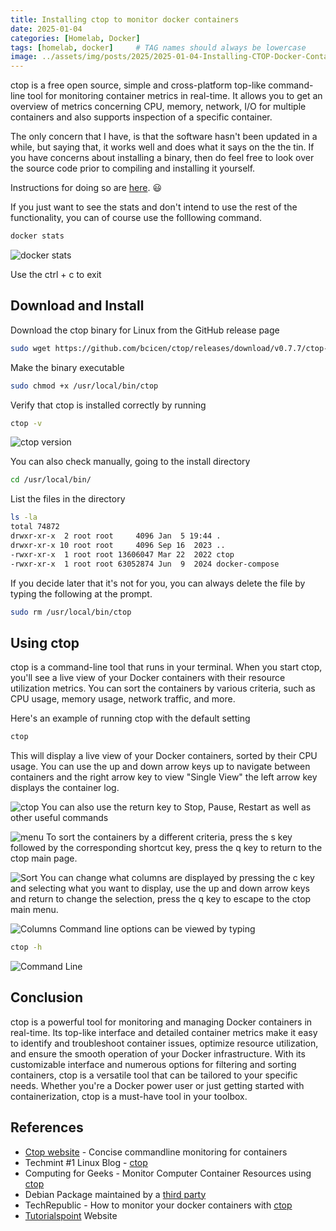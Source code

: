 ```yaml
---
title: Installing ctop to monitor docker containers
date: 2025-01-04
categories: [Homelab, Docker]
tags: [homelab, docker]     # TAG names should always be lowercase
image: ../assets/img/posts/2025/2025-01-04-Installing-CTOP-Docker-Container/screencap.webp
---
```


ctop is a free open source, simple and cross-platform top-like command-line tool for monitoring container metrics in real-time. It allows you to get an overview of metrics concerning CPU, memory, network, I/O for multiple containers and also supports inspection of a specific container.

The only concern that I have, is that the software hasn't been updated in a while, but saying that, it works well and does what it says on the the tin. If you have concerns about installing a binary, then do feel free to look over the source code prior to compiling and installing it yourself.

Instructions for doing so are [here](https://github.com/bcicen/ctop/). 😃

If you just want to see the stats and don't intend to use the rest of the functionality, you can of course use the folllowing command.

```bash
docker stats
```

![docker stats](../assets/img/posts/2025/2025-01-04-Installing-CTOP-Docker-Container/docker_stats.webp)

Use the ctrl + c to exit

## Download and Install

Download the ctop binary for Linux from the GitHub release page

```bash
sudo wget https://github.com/bcicen/ctop/releases/download/v0.7.7/ctop-0.7.7-linux-amd64 -O /usr/local/bin/ctop
```

Make the binary executable

```bash
sudo chmod +x /usr/local/bin/ctop
```

Verify that ctop is installed correctly by running

```bash
ctop -v
```

![ctop version](../assets/img/posts/2025/2025-01-04-Installing-CTOP-Docker-Container/ctop_version.webp)

You can also check manually, going to the install directory

```bash
cd /usr/local/bin/
```

List the files in the directory

```bash
ls -la
total 74872
drwxr-xr-x  2 root root     4096 Jan  5 19:44 .
drwxr-xr-x 10 root root     4096 Sep 16  2023 ..
-rwxr-xr-x  1 root root 13606047 Mar 22  2022 ctop
-rwxr-xr-x  1 root root 63052874 Jun  9  2024 docker-compose
```

If you decide later that it's not for you, you can always delete the file by typing the following at the prompt.

```bash
sudo rm /usr/local/bin/ctop
```

## Using ctop

ctop is a command-line tool that runs in your terminal. When you start ctop, you'll see a live view of your Docker containers with their resource utilization metrics. You can sort the containers by various criteria, such as CPU usage, memory usage, network traffic, and more.

Here's an example of running ctop with the default setting

```bash
ctop
```

This will display a live view of your Docker containers, sorted by their CPU usage. You can use the up and down arrow keys up to navigate between containers and the right arrow key to view "Single View" the left arrow key displays the container log.

![ctop](../assets/img/posts/2025/2025-01-04-Installing-CTOP-Docker-Container/ctop.webp)
You can also use the return key to Stop, Pause, Restart as well as other useful commands

![menu](../assets/img/posts/2025/2025-01-04-Installing-CTOP-Docker-Container/menu.webp)
To sort the containers by a different criteria, press the s key followed by the corresponding shortcut key, press the q key to return to the ctop main page.

![Sort](../assets/img/posts/2025/2025-01-04-Installing-CTOP-Docker-Container/sort.webp)
You can change what columns are displayed by pressing the c key and selecting what you want to display, use the up and down arrow keys and return to change the selection, press the q key to escape to the ctop main menu.

![Columns](../assets/img/posts/2025/2025-01-04-Installing-CTOP-Docker-Container/columns.webp)
Command line options can be viewed by typing

```bash
ctop -h
```

![Command Line](../assets/img/posts/2025/2025-01-04-Installing-CTOP-Docker-Container/ctop_commands.webp)

## Conclusion

ctop is a powerful tool for monitoring and managing Docker containers in real-time. Its top-like interface and detailed container metrics make it easy to identify and troubleshoot container issues, optimize resource utilization, and ensure the smooth operation of your Docker infrastructure. With its customizable interface and numerous options for filtering and sorting containers, ctop is a versatile tool that can be tailored to your specific needs. Whether you're a Docker power user or just getting started with containerization, ctop is a must-have tool in your toolbox.

## References

- [Ctop website](https://ctop.sh) - Concise commandline monitoring for containers
- Techmint #1 Linux Blog - [ctop](https://www.tecmint.com/ctop-monitor-docker-containers/)
- Computing for Geeks - Monitor Computer Container Resources using [ctop](https://computingforgeeks.com/monitor-docker-container-resources-using-ctop/)
- Debian Package maintained by a [third party](https://packages.azlux.fr/)
- TechRepublic - How to monitor your docker containers with [ctop](https://www.techrepublic.com/article/how-to-monitor-your-docker-containers-with-ctop/)
- [Tutorialspoint](https://www.tutorialspoint.com/ctop-ndash-top-like-interface-for-monitoring-docker-containers) Website
